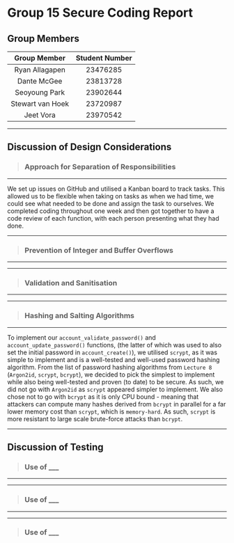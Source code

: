 # Group 15 Secure Coding Report

## Group Members

| Group Member | Student Number |
|:------------:|:--------------:|
| Ryan Allagapen | 23476285 |
| Dante McGee | 23813728 |
| Seoyoung Park | 23902644 |
| Stewart van Hoek | 23720987 |
| Jeet Vora | 23970542 |

---

## Discussion of Design Considerations

>### Approach for Separation of Responsibilities

---

We set up issues on GitHub and utilised a Kanban board to track tasks. This allowed us to be flexible when taking on tasks as when we had time, we could see what needed to be done and assign the task to ourselves. We completed coding throughout one week and then got together to have a code review of each function, with each person presenting what they had done.

---

>### Prevention of Integer and Buffer Overflows

---



---

>### Validation and Sanitisation

---



---

>### Hashing and Salting Algorithms

---

To implement our `account_validate_password()` and `account_update_password()` functions, (the latter of which was used to also set the initial password in `account_create()`), we utilised `scrypt`, as it was simple to implement and is a well-tested and well-used password hashing algorithm. From the list of password hashing algorithms from `Lecture 8` (`Argon2id`, `scrypt`, `bcrypt`), we decided to pick the simplest to implement while also being well-tested and proven (to date) to be secure. As such, we did not go with `Argon2id` as `scrypt` appeared simpler to implement. We also chose not to go with `bcrypt` as it is only CPU bound - meaning that attackers can compute many hashes derived from `bcrypt` in parallel for a far lower memory cost than `scrypt`, which is `memory-hard`. As such, `scrypt` is more resistant to large scale brute-force attacks than `bcrypt`.

---

## Discussion of Testing

>### Use of ___

---



---

>### Use of ___

---



---

>### Use of ___

